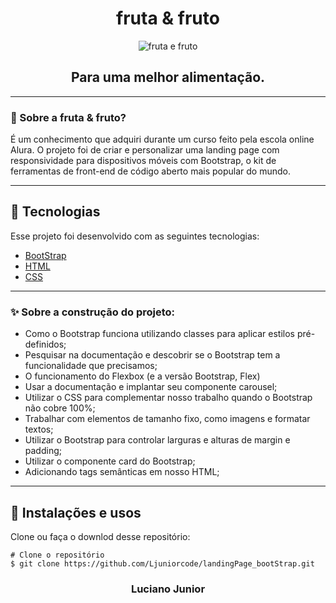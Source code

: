 <h1 align="center">
    fruta & fruto
    </h1>

<div align="center">
  <img src="https://static1.conquistesuavida.com.br/articles//7/32/97/@/10161-fruta-ou-fruto-apesar-de-serem-muito-pa-article_gallery-2.jpg" alt"Proffy" title="fruta e fruto" />
  
  <h2>Para uma melhor alimentação.</h2>

---

</div>



### 🤔 Sobre a fruta & fruto?

É um conhecimento que adquiri durante um curso feito pela escola online Alura. O projeto foi de criar e personalizar uma landing page com responsividade para dispositivos móveis com Bootstrap, o kit de ferramentas de front-end de código aberto mais popular do mundo.

---

## 🚀 Tecnologias

Esse projeto foi desenvolvido com as seguintes tecnologias:

- [BootStrap](https://getbootstrap.com/)
- [HTML](https://developer.mozilla.org/pt-BR/docs/Web/HTML)
- [CSS](https://developer.mozilla.org/pt-BR/docs/Web/CSS)

---

### ✨ Sobre a construção do projeto:

- Como o Bootstrap funciona utilizando classes para aplicar estilos pré-definidos;
- Pesquisar na documentação e descobrir se o Bootstrap tem a funcionalidade que precisamos;
- O funcionamento do Flexbox (e a versão Bootstrap, Flex)
- Usar a documentação e implantar seu componente carousel;
- Utilizar o CSS para complementar nosso trabalho quando o Bootstrap não cobre 100%;
- Trabalhar com elementos de tamanho fixo, como imagens e formatar textos;
- Utilizar o Bootstrap para controlar larguras e alturas de margin e padding;
- Utilizar o componente card do Bootstrap;
- Adicionando tags semânticas em nosso HTML;

---

## 🙅 Instalações e usos

Clone ou faça o downlod desse repositório:

```
# Clone o repositório
$ git clone https://github.com/Ljuniorcode/landingPage_bootStrap.git
```

<h3 align="center">Luciano Junior</h3>
    
   